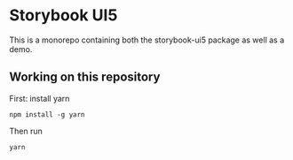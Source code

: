 # Storybook UI5

This is a monorepo containing both the storybook-ui5 package as well as a demo.

## Working on this repository

First: install yarn
```
npm install -g yarn
```

Then run
```
yarn
```

